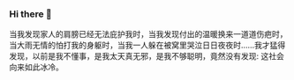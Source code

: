 ### Hi there 👋

<!--
**Double-Wen/Double-Wen** is a ✨ _special_ ✨ repository because its `README.md` (this file) appears on your GitHub profile.

Here are some ideas to get you started:

- 🔭 I’m currently working on ...
- 🌱 I’m currently learning ...
- 👯 I’m looking to collaborate on ...
- 🤔 I’m looking for help with ...
- 💬 Ask me about ...
- 📫 How to reach me: ...
- 😄 Pronouns: ...
- ⚡ Fun fact: ...
-->

当我发现家人的肩膀已经无法庇护我时，当我发现付出的温暖换来一道道伤疤时，当大雨无情的怕打我的身躯时，当我一人躲在被窝里哭泣日日夜夜时……我才猛得发现，以前是我不懂事，是我太天真无邪，是我不够聪明，竟然没有发现: 这社会向来如此冰冷。
